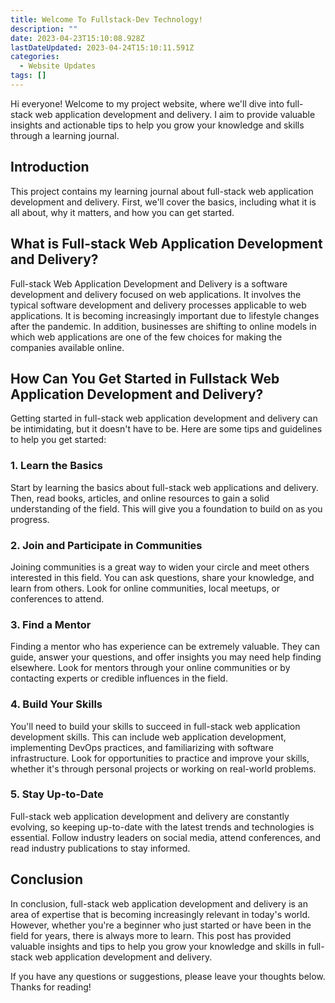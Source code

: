 ```yaml
---
title: Welcome To Fullstack-Dev Technology!
description: ""
date: 2023-04-23T15:10:08.928Z
lastDateUpdated: 2023-04-24T15:10:11.591Z
categories:
  - Website Updates
tags: []
---
```


Hi everyone! Welcome to my project website, where we'll dive into full-stack web application development and delivery. I aim to provide valuable insights and actionable tips to help you grow your knowledge and skills through a learning journal.

## Introduction

This project contains my learning journal about full-stack web application development and delivery. First, we'll cover the basics, including what it is all about, why it matters, and how you can get started.

## What is Full-stack Web Application Development and Delivery?

Full-stack Web Application Development and Delivery is a software development and delivery focused on web applications. It involves the typical software development and delivery processes applicable to web applications. It is becoming increasingly important due to lifestyle changes after the pandemic. In addition, businesses are shifting to online models in which web applications are one of the few choices for making the companies available online.

## How Can You Get Started in Fullstack Web Application Development and Delivery?

Getting started in full-stack web application development and delivery can be intimidating, but it doesn't have to be. Here are some tips and guidelines to help you get started:

### 1. Learn the Basics

Start by learning the basics about full-stack web applications and delivery. Then, read books, articles, and online resources to gain a solid understanding of the field. This will give you a foundation to build on as you progress.

### 2. Join and Participate in Communities

Joining communities is a great way to widen your circle and meet others interested in this field. You can ask questions, share your knowledge, and learn from others. Look for online communities, local meetups, or conferences to attend.

### 3. Find a Mentor

Finding a mentor who has experience can be extremely valuable. They can guide, answer your questions, and offer insights you may need help finding elsewhere. Look for mentors through your online communities or by contacting experts or credible influences in the field.

### 4. Build Your Skills

You'll need to build your skills to succeed in full-stack web application development skills. This can include web application development, implementing DevOps practices, and familiarizing with software infrastructure. Look for opportunities to practice and improve your skills, whether it's through personal projects or working on real-world problems.

### 5. Stay Up-to-Date

Full-stack web application development and delivery are constantly evolving, so keeping up-to-date with the latest trends and technologies is essential. Follow industry leaders on social media, attend conferences, and read industry publications to stay informed.

## Conclusion

In conclusion, full-stack web application development and delivery is an area of expertise that is becoming increasingly relevant in today's world. However, whether you're a beginner who just started or have been in the field for years, there is always more to learn. This post has provided valuable insights and tips to help you grow your knowledge and skills in full-stack web application development and delivery.

If you have any questions or suggestions, please leave your thoughts below. Thanks for reading!
